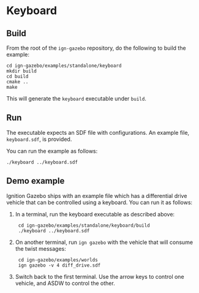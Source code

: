 # Keyboard

## Build

From the root of the `ign-gazebo` repository, do the following to build the example:

~~~
cd ign-gazebo/examples/standalone/keyboard
mkdir build
cd build
cmake ..
make
~~~

This will generate the `keyboard` executable under `build`.

## Run

The executable expects an SDF file with configurations.
An example file, `keyboard.sdf`, is provided.

You can run the example as follows:

    ./keyboard ../keyboard.sdf

## Demo example

Ignition Gazebo ships with an example file which has a differential drive vehicle
that can be controlled using a keyboard. You can run it as follows:

1. In a terminal, run the keyboard executable as described above:

        cd ign-gazebo/examples/standalone/keyboard/build
        ./keyboard ../keyboard.sdf

1. On another terminal, run `ign gazebo` with the vehicle that will
   consume the twist messages:

        cd ign-gazebo/examples/worlds
        ign gazebo -v 4 diff_drive.sdf

1. Switch back to the first terminal. Use the arrow keys to control one vehicle,
   and ASDW to control the other.
